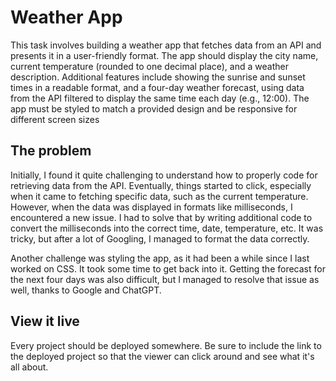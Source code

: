 # Weather App

This task involves building a weather app that fetches data from an API and presents it in a user-friendly format. The app should display the city name, current temperature (rounded to one decimal place), and a weather description. Additional features include showing the sunrise and sunset times in a readable format, and a four-day weather forecast, using data from the API filtered to display the same time each day (e.g., 12:00). The app must be styled to match a provided design and be responsive for different screen sizes

## The problem

Initially, I found it quite challenging to understand how to properly code for retrieving data from the API. Eventually, things started to click, especially when it came to fetching specific data, such as the current temperature. However, when the data was displayed in formats like milliseconds, I encountered a new issue. I had to solve that by writing additional code to convert the milliseconds into the correct time, date, temperature, etc. It was tricky, but after a lot of Googling, I managed to format the data correctly.

Another challenge was styling the app, as it had been a while since I last worked on CSS. It took some time to get back into it. Getting the forecast for the next four days was also difficult, but I managed to resolve that issue as well, thanks to Google and ChatGPT.

## View it live

Every project should be deployed somewhere. Be sure to include the link to the deployed project so that the viewer can click around and see what it's all about.
